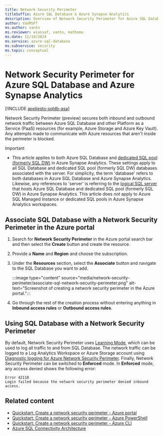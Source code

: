 ```yaml
---
title: Network Security Perimeter
titleSuffix: Azure SQL Database & Azure Synapse Analytics
description: Overview of Network Security Perimeter for Azure SQL Database
author: VanMSFT
ms.author: vanto
ms.reviewer: wiassaf, vanto, mathoma
ms.date: 11/19/2024
ms.service: azure-sql-database
ms.subservice: security
ms.topic: conceptual
---
```


# Network Security Perimeter for Azure SQL Database and Azure Synapse Analytics

[!INCLUDE [appliesto-sqldb-asa](../includes/appliesto-sqldb-asa-formerly-sqldw.md)]

Network Security Perimeter (preview) secures both inbound and outbound network traffic between Azure SQL Database and other Platform as a Service (PaaS) resources (for example, Azure Storage and Azure Key Vault). Any attempts made to communicate with Azure resources that aren't inside the perimeter is blocked.

> [!IMPORTANT]  
> - This article applies to both Azure SQL Database and [dedicated SQL pool (formerly SQL DW)](/azure/synapse-analytics/sql-data-warehouse/sql-data-warehouse-overview-what-is) in Azure Synapse Analytics. These settings apply to all SQL Database and dedicated SQL pool (formerly SQL DW) databases associated with the server. For simplicity, the term 'database' refers to both databases in Azure SQL Database and Azure Synapse Analytics. Likewise, any references to 'server' is referring to the [logical SQL server](logical-servers.md) that hosts Azure SQL Database and dedicated SQL pool (formerly SQL DW) in Azure Synapse Analytics. This article does *not* apply to Azure SQL Managed Instance or dedicated SQL pools in Azure Synapse Analytics workspaces.

## Associate SQL Database with a Network Security Perimeter in the Azure portal

1. Search for **Network Security Perimeter** in the Azure portal search bar and then select the **Create** button and create the resource.
1. Provide a **Name** and **Region** and choose the subscription.
1. Under the **Resources** section, select the **Associate** button and navigate to the SQL Database you want to add.

   :::image type="content" source="media/network-security-perimeter/associate-sql-network-security-perimeter.png" alt-text="Screenshot of creating a network security perimeter in the Azure portal.":::

1. Go through the rest of the creation process without entering anything in **Inbound access rules** or **Outbound access rules**.

## Using SQL Database with a Network Security Perimeter

By default, Network Security Perimeter uses [Learning Mode](/azure/private-link/network-security-perimeter-concepts#access-modes-in-network-security-perimeter), which can be used to log all traffic to and from SQL Database. The network traffic can be logged to a Log Analytics Workspace or Azure Storage account using [Diagnostic logging for Azure Network Security Perimeter](/azure/private-link/network-security-perimeter-diagnostic-logs). Finally, Network Security Perimeter can be switched to **Enforced** mode. In **Enforced** mode, any access denied shows the following error:

```output
Error 42118
Login failed because the network security perimeter denied inbound access.
```

## Related content

- [Quickstart: Create a network security perimeter - Azure portal](/azure/private-link/create-network-security-perimeter-portal)
- [Quickstart: Create a network security perimeter - Azure PowerShell](/azure/private-link/create-network-security-perimeter-powershell)
- [Quickstart: Create a network security perimeter - Azure CLI](/azure/private-link/create-network-security-perimeter-cli)
- [Azure SQL Connectivity Architecture](connectivity-architecture.md)
